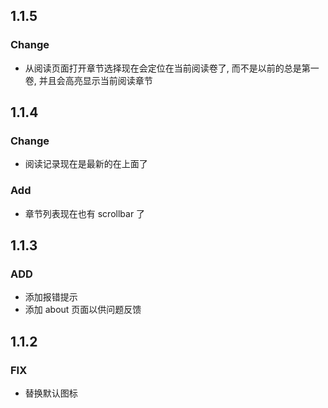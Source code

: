 ## 1.1.5

### Change

- 从阅读页面打开章节选择现在会定位在当前阅读卷了, 而不是以前的总是第一卷, 并且会高亮显示当前阅读章节

## 1.1.4

### Change

- 阅读记录现在是最新的在上面了

### Add

- 章节列表现在也有 scrollbar 了

## 1.1.3

### ADD

- 添加报错提示
- 添加 about 页面以供问题反馈

## 1.1.2

### FIX

- 替换默认图标
